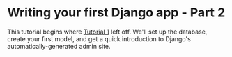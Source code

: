 # Writing your first Django app - Part 2

This tutorial begins where [Tutorial 1](https://github.com/AndrewSRea/My_Learning_Port_II/tree/main/Django/Django_App_Part_1#writing-your-first-django-app---part-1) left off. We'll set up the database, create your first model, and get a quick introduction to Django's automatically-generated admin site.